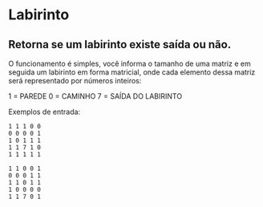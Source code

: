 # Labirinto
## Retorna se um labirinto existe saída ou não.

O funcionamento é simples, você informa o tamanho de uma matriz e em seguida um labirinto em forma matricial, onde cada elemento dessa matriz será representado por números inteiros:

1 = PAREDE
0 = CAMINHO
7 = SAÍDA DO LABIRINTO

Exemplos de entrada:
```
1 1 1 0 0
0 0 0 0 1
1 0 1 1 1
1 1 7 1 0
1 1 1 1 1

1 1 0 0 1
0 0 0 1 1
1 1 0 1 1
1 0 0 0 0
1 1 7 0 1
```
